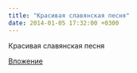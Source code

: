```yaml
---
title: "Красивая славянская песня"
date: 2014-01-05 17:32:00 +0300
---
```


Красивая славянская песня

[Вложение](https://vk.com/video37791457_167305365)
